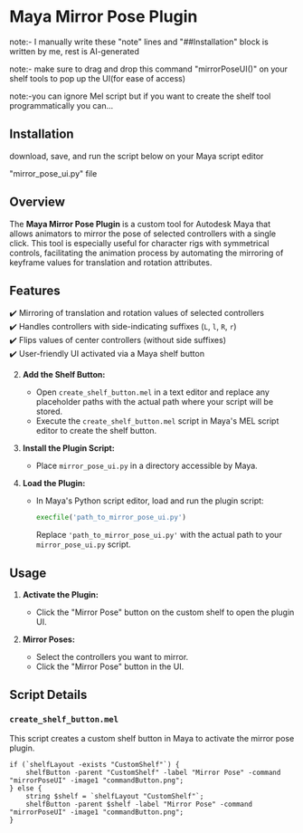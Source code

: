 # Maya Mirror Pose Plugin
note:- I manually write these "note" lines and "##Installation" block is written by me, rest is AI-generated 

note:- make sure to drag and drop  this command "mirrorPoseUI()" on your shelf tools to pop up the UI(for ease of access)

note:-you can ignore Mel script but if you want to create the shelf tool programmatically you can...

## Installation
download, save, and run the script below on your Maya script editor

"mirror_pose_ui.py" file 

## Overview
The **Maya Mirror Pose Plugin** is a custom tool for Autodesk Maya that allows animators to mirror the pose of selected controllers with a single click. This tool is especially useful for character rigs with symmetrical controls, facilitating the animation process by automating the mirroring of keyframe values for translation and rotation attributes.

## Features
✔️ Mirroring of translation and rotation values of selected controllers  
✔️ Handles controllers with side-indicating suffixes (`L`, `l`, `R`, `r`)  
✔️ Flips values of center controllers (without side suffixes)  
✔️ User-friendly UI activated via a Maya shelf button  

2. **Add the Shelf Button:**
    - Open `create_shelf_button.mel` in a text editor and replace any placeholder paths with the actual path where your script will be stored.
    - Execute the `create_shelf_button.mel` script in Maya's MEL script editor to create the shelf button.

3. **Install the Plugin Script:**
    - Place `mirror_pose_ui.py` in a directory accessible by Maya.

4. **Load the Plugin:**
    - In Maya's Python script editor, load and run the plugin script:
        ```python
        execfile('path_to_mirror_pose_ui.py')
        ```
      Replace `'path_to_mirror_pose_ui.py'` with the actual path to your `mirror_pose_ui.py` script.

## Usage

1. **Activate the Plugin:**
    - Click the "Mirror Pose" button on the custom shelf to open the plugin UI.

2. **Mirror Poses:**
    - Select the controllers you want to mirror.
    - Click the "Mirror Pose" button in the UI.

## Script Details

### `create_shelf_button.mel`
This script creates a custom shelf button in Maya to activate the mirror pose plugin.

```mel
if (`shelfLayout -exists "CustomShelf"`) {
    shelfButton -parent "CustomShelf" -label "Mirror Pose" -command "mirrorPoseUI" -image1 "commandButton.png";
} else {
    string $shelf = `shelfLayout "CustomShelf"`;
    shelfButton -parent $shelf -label "Mirror Pose" -command "mirrorPoseUI" -image1 "commandButton.png";
}

